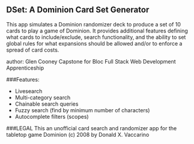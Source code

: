## DSet: A Dominion Card Set Generator

This app simulates a Dominion randomizer deck to produce a set of 10 cards to play a game of Dominion. It provides additional features defining what cards to include/exclude, search functionality, and the ability to set global rules for what expansions should be allowed and/or to enforce a spread of card costs.

author: Glen Cooney
Capstone for Bloc Full Stack Web Development Apprenticeship


###Features:
* Livesearch
* Multi-category search
* Chainable search queries
* Fuzzy search (find by minimum number of characters)
* Autocomplete filters (scopes)

###LEGAL
This an unofficial card search and randomizer app for the tabletop game Dominion (c) 2008 by Donald X. Vaccarino
